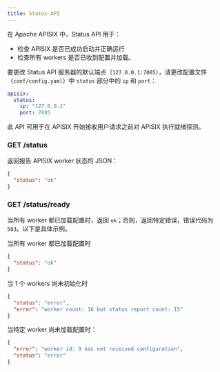 ```yaml
---
title: Status API
---
```


<!--
#
# Licensed to the Apache Software Foundation (ASF) under one or more
# contributor license agreements.  See the NOTICE file distributed with
# this work for additional information regarding copyright ownership.
# The ASF licenses this file to You under the Apache License, Version 2.0
# (the "License"); you may not use this file except in compliance with
# the License.  You may obtain a copy of the License at
#
#     http://www.apache.org/licenses/LICENSE-2.0
#
# Unless required by applicable law or agreed to in writing, software
# distributed under the License is distributed on an "AS IS" BASIS,
# WITHOUT WARRANTIES OR CONDITIONS OF ANY KIND, either express or implied.
# See the License for the specific language governing permissions and
# limitations under the License.
#
-->

在 Apache APISIX 中，Status API 用于：

* 检查 APISIX 是否已成功启动并正确运行
* 检查所有 workers 是否已收到配置并加载。

要更改 Status API 服务器的默认端点（`127.0.0.1:7085`），请更改配置文件（`conf/config.yaml`）中 `status` 部分中的 `ip` 和 `port`：

```yaml
apisix:
  status:
    ip: "127.0.0.1"
    port: 7085
```

此 API 可用于在 APISIX 开始接收用户请求之前对 APISIX 执行就绪探测。

### GET /status

返回报告 APISIX worker 状态的 JSON：

```json
{
  "status": "ok"
}
```

### GET /status/ready

当所有 worker 都已加载配置时，返回 `ok`；否则，返回特定错误，错误代码为 `503`。以下是具体示例。

当所有 worker 都已加载配置时

```json
{
  "status": "ok"
}
```

当 1 个 workers 尚未初始化时

```json
{
  "status": "error",
  "error": "worker count: 16 but status report count: 15"
}
```

当特定 worker 尚未加载配置时：

```json
{
  "error": "worker id: 9 has not received configuration",
  "status": "error"
}
```
